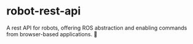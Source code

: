 # robot-rest-api
A rest API for robots, offering ROS abstraction and enabling commands from browser-based applications. :robot:
